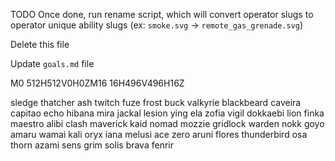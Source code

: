 TODO
Once done, run rename script, which will convert operator slugs to operator unique ability slugs (ex: `smoke.svg` -> `remote_gas_grenade.svg`)

Delete this file

Update `goals.md` file

M0 512H512V0H0ZM16 16H496V496H16Z

sledge
thatcher
ash
twitch
fuze
frost
buck
valkyrie
blackbeard
caveira
capitao
echo
hibana
mira
jackal
lesion
ying
ela
zofia
vigil
dokkaebi
lion
finka
maestro
alibi
clash
maverick
kaid
nomad
mozzie
gridlock
warden
nokk
goyo
amaru
wamai
kali
oryx
iana
melusi
ace
zero
aruni
flores
thunderbird
osa
thorn
azami
sens
grim
solis
brava
fenrir

